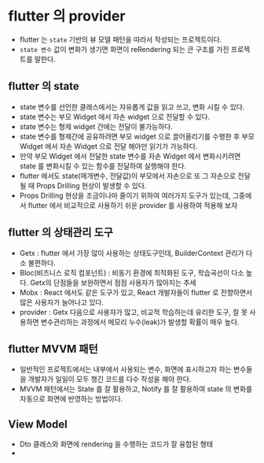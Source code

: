 # flutter 의 provider

- flutter 는 `state` 기반의 뷰 모델 패턴을 따라서 작성되는 프로젝트이다.
- `state 변수` 값이 변화가 생기면 화면이 reRendering 되는 큰 구조를 가진 프로젝트를 말한다.

## flutter 의 state

- state 변수를 선언한 클래스에서는 자유롭게 값을 읽고 쓰고, 변화 시킬 수 있다.
- state 변수는 부모 Widget 에서 자손 widget 으로 전달할 수 있다.
- state 변수는 형제 widget 간에는 전달이 불가능하다.
- state 변수를 형제간에 공유하려면 부모 widget 으로 끌어올리기를 수행한 후 부모 Widget 에서 자손 Widget 으로 전달 해야만 읽기가 가능하다.
- 만약 부모 Widget 에서 전달한 state 변수를 자손 Widget 에서 변화시키려면 state 를 변화시킬 수 있는 함수를 전달하여 실행해야 한다.
- flutter 에서도 state(매개변수, 전달값)이 부모에서 자손으로 또 그 자손으로 전달될 때 Props Drilling 현상이 발생할 수 있다.
- Props Drilling 현상을 조금이나마 줄이기 위하여 여러가지 도구가 있는데, 그중에서 flutter 에서 비교적으로 사용하기 쉬운 provider 를 사용하여 적용해 보자

## flutter 의 상태관리 도구

- Getx : flutter 에서 가장 많이 사용하는 상태도구인데, BuilderContext 관리가 다소 불편하다.
- Bloc(비즈니스 로직 컴포넌트) : 비동기 환경에 최적화된 도구, 학습곡선이 다소 높다. Getx의 단점들을 보완하면서 점점 사용자가 많아지는 추세
- Mobx : React 에서도 같은 도구가 있고, React 개발자들이 flutter 로 전향하면서 많은 사용자가 늘어나고 있다.
- provider : Getx 다음으로 사용자가 많고, 비교적 학습하는데 유리한 도구, 잘 못 사용하면 변수관리하는 과정에서 메모리 누수(leak)가 발생할 확률이 매우 높다.

## flutter MVVM 패턴

- 일반적인 프로젝트에서는 내부에서 사용되는 변수, 화면에 표시하고자 하는 변수들을 개발자가 일일이 모두 챙긴 코드를 다수 작성을 해야 한다.
- MVVM 패턴에서는 State 를 잘 활용하고, Notify 를 잘 활용하여 state 의 변화를 자동으로 화면에 반영하는 방법이다.

## View Model

- Dto 클래스와 화면에 rendering 을 수행하는 코드가 잘 융합된 형태
-
